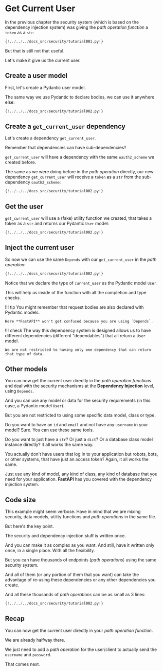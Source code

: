 # Get Current User

In the previous chapter the security system (which is based on the dependency injection system) was giving the *path operation function* a `token` as a `str`:

```Python hl_lines="10"
{!../../../docs_src/security/tutorial001.py!}
```

But that is still not that useful.

Let's make it give us the current user.

## Create a user model

First, let's create a Pydantic user model.

The same way we use Pydantic to declare bodies, we can use it anywhere else:

```Python hl_lines="5  12-16"
{!../../../docs_src/security/tutorial002.py!}
```

## Create a `get_current_user` dependency

Let's create a dependency `get_current_user`.

Remember that dependencies can have sub-dependencies?

`get_current_user` will have a dependency with the same `oauth2_scheme` we created before.

The same as we were doing before in the *path operation* directly, our new dependency `get_current_user` will receive a `token` as a `str` from the sub-dependency `oauth2_scheme`:

```Python hl_lines="25"
{!../../../docs_src/security/tutorial002.py!}
```

## Get the user

`get_current_user` will use a (fake) utility function we created, that takes a token as a `str` and returns our Pydantic `User` model:

```Python hl_lines="19-22  26-27"
{!../../../docs_src/security/tutorial002.py!}
```

## Inject the current user

So now we can use the same `Depends` with our `get_current_user` in the *path operation*:

```Python hl_lines="31"
{!../../../docs_src/security/tutorial002.py!}
```

Notice that we declare the type of `current_user` as the Pydantic model `User`.

This will help us inside of the function with all the completion and type checks.

!!! tip
    You might remember that request bodies are also declared with Pydantic models.

    Here **FastAPI** won't get confused because you are using `Depends`.

!!! check
    The way this dependency system is designed allows us to have different dependencies (different "dependables") that all return a `User` model.

    We are not restricted to having only one dependency that can return that type of data.


## Other models

You can now get the current user directly in the *path operation functions* and deal with the security mechanisms at the **Dependency Injection** level, using `Depends`.

And you can use any model or data for the security requirements (in this case, a Pydantic model `User`).

But you are not restricted to using some specific data model, class or type.

Do you want to have an `id` and `email` and not have any `username` in your model? Sure. You can use these same tools.

Do you want to just have a `str`? Or just a `dict`? Or a database class model instance directly? It all works the same way.

You actually don't have users that log in to your application but robots, bots, or other systems, that have just an access token? Again, it all works the same.

Just use any kind of model, any kind of class, any kind of database that you need for your application. **FastAPI** has you covered with the dependency injection system.


## Code size

This example might seem verbose. Have in mind that we are mixing security, data models, utility functions and *path operations* in the same file.

But here's the key point.

The security and dependency injection stuff is written once.

And you can make it as complex as you want. And still, have it written only once, in a single place. With all the flexibility.

But you can have thousands of endpoints (*path operations*) using the same security system.

And all of them (or any portion of them that you want) can take the advantage of re-using these dependencies or any other dependencies you create.

And all these thousands of *path operations* can be as small as 3 lines:

```Python hl_lines="30-32"
{!../../../docs_src/security/tutorial002.py!}
```

## Recap

You can now get the current user directly in your *path operation function*.

We are already halfway there.

We just need to add a *path operation* for the user/client to actually send the `username` and `password`.

That comes next.

